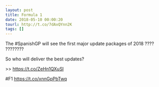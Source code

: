 ```yaml
---
layout: post
title: Formula 1
date: 2018-05-10 00:00:20
tourl: http://t.co/7dAxQYnn2K
tags: []
---
```

The #SpanishGP will see the first major update packages of 2018 ???? ????????

So who will deliver the best updates?

&gt;&gt; https://t.co/ZeHn1QXuSI

#F1 https://t.co/xnnGpPbTwq